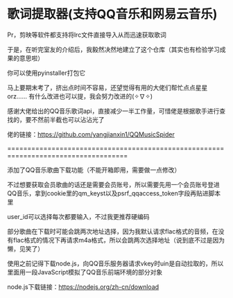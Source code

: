 ﻿# 歌词提取器(支持QQ音乐和网易云音乐)
Pr，剪映等软件都支持将lrc文件直接导入从而迅速获取歌词

于是，在听完室友的介绍后，我毅然决然地建立了这个仓库（其实也有检验学习成果的意思啦）

你可以使用pyinstaller打包它

马上要期末考了，挤出点时间不容易，还望觉得有用的大佬们帮忙点点星星orz......
有什么改进也可以提，我会努力改进的(✧∇✧)

感谢大佬给出的QQ音乐歌词api，直接减少一半工作量，可惜佬是根据歌手进行查找的，要不然前半截也可以沾沾光了

佬的链接：https://github.com/yangjianxin1/QQMusicSpider


====================================================================================

添加了QQ音乐歌曲下载功能（不能开箱即用，需要做一点修改）

不过想要获取会员歌曲的话还是需要会员账号，所以需要先用一个会员账号登进QQ音乐，拿到cookie里的qm_keyst以及psrf_qqaccess_token字段再贴进脚本里

user_id可以选择每次都要输入，不过我更推荐硬编码

部分歌曲在下载时可能会跳两次地址选择，因为我默认请求flac格式的音频，在没有flac格式的情况下再请求m4a格式，所以会跳两次选择地址（说到底不过是因为懒，见笑了）

使用之前记得下载node.js，向QQ音乐服务器请求vkey时uin是自动拉取的，所以里面用一段JavaScript模拟了QQ音乐前端环境的部分对象

node.js下载链接：https://nodejs.org/zh-cn/download
